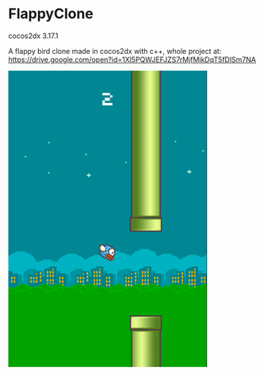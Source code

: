 # FlappyClone
cocos2dx 3.17.1

A flappy bird clone made in cocos2dx with c++, whole project at: https://drive.google.com/open?id=1Xl5PQWJEFJZS7rMjfMikDqT5fDlSm7NA

![Screenshot](Screenshot.png)
